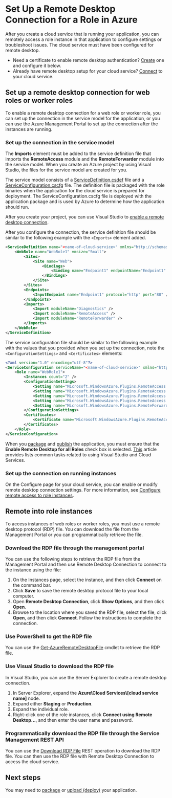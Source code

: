 <properties 
pageTitle="Set Up a Remote Desktop Connection for a Role in Azure Cloud Services" 
description="How to configure your azure cloud service application to allow remote desktop connections" 
services="cloud-services" 
documentationCenter="" 
authors="Thraka" 
manager="timlt" 
editor=""/>
<tags 
ms.service="cloud-services" 
ms.workload="tbd" 
ms.tgt_pltfrm="na" 
ms.devlang="na" 
ms.topic="article" 
ms.date="07/06/2015" 
ms.author="adegeo"/>

# Set Up a Remote Desktop Connection for a Role in Azure
After you create a cloud service that is running your application, you can remotely access a role instance in that application to configure settings or troubleshoot issues. The cloud service must have been configured for remote desktop.

* Need a certificate to enable remote desktop authentication? [Create](cloud-services-certs-create.md) one and configure it below.
* Already have remote desktop setup for your cloud service? [Connect](#remote-into-role-instances) to your cloud service.

## Set up a remote desktop connection for web roles or worker roles
To enable a remote desktop connection for a web role or worker role, you can set up the connection in the service model for the application, or you can use the Azure Management Portal to set up the connection after the instances are running.

### Set up the connection in the service model
The **Imports** element must be added to the service definition file that imports the **RemoteAccess** module and the **RemoteForwarder** module into the service model. When you create an Azure project by using Visual Studio, the files for the service model are created for you.

The service model consists of a [ServiceDefinition.csdef](cloud-services-model-and-package.md#csdef) file and a [ServiceConfiguration.cscfg](cloud-services-model-and-package.md#cscfg) file. The definition file is packaged with the role binaries when the application for the cloud service is prepared for deployment. The ServiceConfiguration.cscfg file is deployed with the application package and is used by Azure to determine how the application should run. 

After you create your project, you can use Visual Studio to [enable a remote desktop connection](https://msdn.microsoft.com/library/gg443832.aspx).

After you configure the connection, the service definition file should be similar to the following example with the `<Imports>` element added.

```xml
<ServiceDefinition name="<name-of-cloud-service>" xmlns="http://schemas.microsoft.com/ServiceHosting/2008/10/ServiceDefinition" schemaVersion="2013-03.2.0">
    <WebRole name="WebRole1" vmsize="Small">
        <Sites>
            <Site name="Web">
                <Bindings>
                    <Binding name="Endpoint1" endpointName="Endpoint1" />
                </Bindings>
            </Site>
        </Sites>
        <Endpoints>
            <InputEndpoint name="Endpoint1" protocol="http" port="80" />
        </Endpoints>
        <Imports>
            <Import moduleName="Diagnostics" />
            <Import moduleName="RemoteAccess" />
            <Import moduleName="RemoteForwarder" />
        </Imports>
    </WebRole>
</ServiceDefinition>
```

The service configuration file should be similar to the following example with the values that you provided when you set up the connection, note the `<ConfigurationSettings>` and `<Certificates>` elements:

```xml
<?xml version="1.0" encoding="utf-8"?>
<ServiceConfiguration serviceName="<name-of-cloud-service>" xmlns="http://schemas.microsoft.com/ServiceHosting/2008/10/ServiceConfiguration" osFamily="3" osVersion="*" schemaVersion="2013-03.2.0">
    <Role name="WebRole1">
        <Instances count="2" />
        <ConfigurationSettings>
            <Setting name="Microsoft.WindowsAzure.Plugins.RemoteAccess.Enabled" value="true" />
            <Setting name="Microsoft.WindowsAzure.Plugins.RemoteAccess.AccountUsername" value="[name-of-user-account]" />
            <Setting name="Microsoft.WindowsAzure.Plugins.RemoteAccess.AccountEncryptedPassword" value="[base-64-encrypted-user-password]" />
            <Setting name="Microsoft.WindowsAzure.Plugins.RemoteAccess.AccountExpiration" value="[certificate-expiration]" />
            <Setting name="Microsoft.WindowsAzure.Plugins.RemoteForwarder.Enabled" value="true" />
        </ConfigurationSettings>
        <Certificates>
            <Certificate name="Microsoft.WindowsAzure.Plugins.RemoteAccess.PasswordEncryption" thumbprint="[certificate-thumbprint]" thumbprintAlgorithm="sha1" />
        </Certificates>
    </Role>
</ServiceConfiguration>
```

When you [package](cloud-services-model-and-package.md#cspkg) and [publish](cloud-services-how-to-create-deploy-portal.md) the application, you must ensure that the **Enable Remote Desktop for all Roles** check box is selected. [This](https://msdn.microsoft.com/library/ff683672.aspx) article provides lists common tasks related to using Visual Studio and Cloud Services.

### Set up the connection on running instances
On the Configure page for your cloud service, you can enable or modify remote desktop connection settings. For more information, see [Configure remote access to role instances](cloud-services-how-to-configure.md).




## Remote into role instances
To access instances of web roles or worker roles, you must use a remote desktop protocol (RDP) file. You can download the file from the Management Portal or you can programmatically retrieve the file.

### Download the RDP file through the management portal

You can use the following steps to retrieve the RDP file from the Management Portal and then use Remote Desktop Connection to connect to the instance using the file:

1.  On the Instances page, select the instance, and then click **Connect** on the command bar.
2.  Click **Save** to save the remote desktop protocol file to your local computer.
3.  Open **Remote Desktop Connection**, click **Show Options**, and then click **Open**.
4.  Browse to the location where you saved the RDP file, select the file, click **Open**, and then click **Connect**. Follow the instructions to complete the connection.

### Use PowerShell to get the RDP file
You can use the [Get-AzureRemoteDesktopFile](https://msdn.microsoft.com/library/azure/dn495261.aspx) cmdlet to retrieve the RDP file. 

### Use Visual Studio to download the RDP file
In Visual Studio, you can use the Server Explorer to create a remote desktop connection.

1.  In Server Explorer, expand the **Azure\\Cloud Services\\[cloud service name]** node.
2.  Expand either **Staging** or **Production**.
3.  Expand the individual role.
4.  Right-click one of the role instances, click **Connect using Remote Desktop...**, and then enter the user name and password.

### Programmatically download the RDP file through the Service Management REST API
You can use the [Download RDP File](https://msdn.microsoft.com/library/jj157183.aspx) REST operation to download the RDP file. You can then use the RDP file with Remote Desktop Connection to access the cloud service.

## Next steps
You may need to [package](cloud-services-model-and-package.md) or [upload (deploy)](cloud-services-how-to-create-deploy-portal.md) your application.
